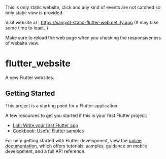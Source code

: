 This is only static website, click and any kind of events are not catched so only static view is provided. 

Visit website at : https://sanjyot-static-flutter-web.netlify.app (It may take some time to load...)

Make sure to reload the web page when you checking the responsiveness of website view.



# flutter_website

A new Flutter websites.

## Getting Started

This project is a starting point for a Flutter application.

A few resources to get you started if this is your first Flutter project:

- [Lab: Write your first Flutter app](https://docs.flutter.dev/get-started/codelab)
- [Cookbook: Useful Flutter samples](https://docs.flutter.dev/cookbook)

For help getting started with Flutter development, view the
[online documentation](https://docs.flutter.dev/), which offers tutorials,
samples, guidance on mobile development, and a full API reference.
